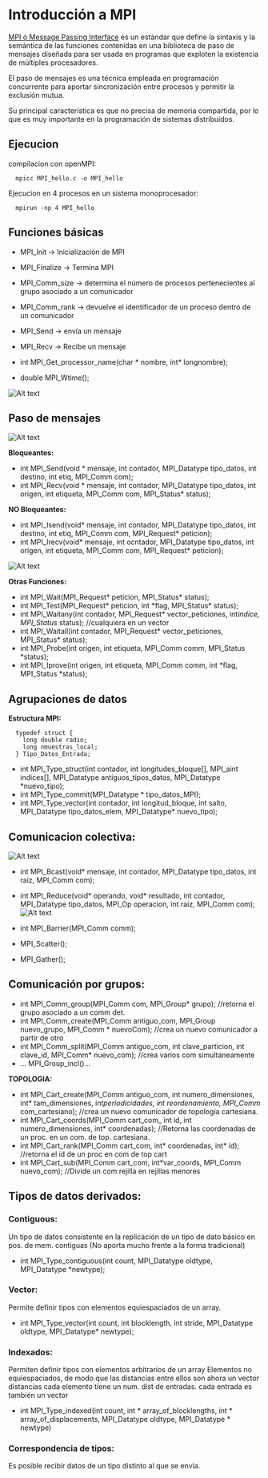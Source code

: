 # Introducción a MPI

[MPI ó Message Passing Interface](https://es.wikipedia.org/wiki/Interfaz_de_Paso_de_Mensajes) es un estándar que define la sintaxis y la semántica de las funciones contenidas en una biblioteca de paso de mensajes diseñada para ser usada en programas que exploten la existencia de múltiples procesadores.

El paso de mensajes es una técnica empleada en programación concurrente para aportar sincronización entre procesos y permitir la exclusión mutua.

Su principal característica es que no precisa de memoria compartida, por lo que es muy importante en la programación de sistemas distribuidos.


## Ejecucion
compilacion con openMPI:

```
  mpicc MPI_hello.c -o MPI_hello
```
Ejecucion en 4 procesos en un sistema monoprocesador:
```
  mpirun -np 4 MPI_hello
```

## Funciones básicas

 - MPI_Init -> Inicialización de MPI
 - MPI_Finalize -> Termina MPI
 - MPI_Comm_size -> determina el número de procesos pertenecientes al grupo asociado a un comunicador
 - MPI_Comm_rank -> devuelve el identificador de un proceso dentro de un comunicador
 - MPI_Send -> envía un mensaje
 - MPI_Recv -> Recibe un mensaje

 - int MPI_Get_processor_name(char * nombre, int* longnombre);
 - double MPI_Wtime();

 ![Alt text](Basics/MPI_Datatype.png?raw=true "MPI_Datatype")


## Paso de mensajes
![Alt text](Basics/SEND.png?raw=true "Mensajeria")

**Bloqueantes:**
 - int MPI_Send(void * mensaje, int contador, MPI_Datatype tipo_datos, int destino, int etiq, MPI_Comm com);
 - int MPI_Recv(void * mensaje, int contador, MPI_Datatype tipo_datos, int origen, int etiqueta, MPI_Comm com, MPI_Status* status);

**NO Bloqueantes:**
 - int MPI_Isend(void* mensaje, int contador, MPI_Datatype tipo_datos, int destino, int etiq, MPI_Comm com, MPI_Request* peticion);
 - int MPI_Irecv(void* mensaje, int ocntador, MPI_Datatype tipo_datos, int origen, int etiqueta, MPI_Comm com, MPI_Request* peticion);

 ![Alt text](Basics/MPI_[B|S|R]SEND.png?raw=true "Otras")

**Otras Funciones:**
 - int MPI_Wait(MPI_Request* peticion, MPI_Status* status);
 - int MPI_Test(MPI_Request* peticion, int \*flag, MPI_Status\* status);
 - int MPI_Waitany(int contador, MPI_Request* vector_peticiones, int*indice, MPI_Status* status); //cualquiera en un vector
 - int MPI_Waitall(int contador, MPI_Request* vector_peticiones, MPI_Status* status);
 - int MPI_Probe(int origen, int etiqueta, MPI_Comm comm, MPI_Status \*status);
 - int MPI_Iprove(int origen, int etiqueta, MPI_Comm comm, int \*flag, MPI_Status \*status);

## Agrupaciones de datos
**Estructura MPI:**
```
  typedef struct {
    long double radio;
    long nmuestras_local;
  } Tipo_Datos_Entrada;
```
 - int MPI_Type_struct(int contador, int longitudes_bloque[], MPI_aint indices[], MPI_Datatype antiguos_tipos_datos, MPI_Datatype \*nuevo_tipo);
 - int MPI_Type_commit(MPI_Datatype \* tipo_datos_MPI);
 - int MPI_Type_vector(int contador, int longitud_bloque, int salto, MPI_Datatype tipo_datos_elem, MPI_Datatype* nuevo_tipo);

## Comunicacion colectiva:
![Alt text](Basics/colectiveCommunication.png?raw=true "Esquema")
 - int MPI_Bcast(void* mensaje, int contador, MPI_Datatype tipo_datos, int raiz, MPI_Comm com);
 - int MPI_Reduce(void* operando, void* resultado, int contador, MPI_Datatype tipo_datos, MPI_Op operacion, int raiz, MPI_Comm com);
 ![Alt text](Basics/MPI_Op.png?raw=true "Operaciones de reduccion")
 - int MPI_Barrier(MPI_Comm comm);

 - MPI_Scatter();
 - MPI_Gather();

## Comunicación por grupos:
 - int MPI_Comm_group(MPI_Comm com, MPI_Group* grupo); //retorna el grupo asociado a un comm det.
 - int MPI_Comm_create(MPI_Comm antiguo_com, MPI_Group nuevo_grupo, MPI_Comm * nuevoCom); //crea un nuevo comunicador a partir de otro
 - int MPI_Comm_split(MPI_Comm antiguo_com, int clave_particion, int clave_id, MPI_Comm* nuevo_com); //crea varios com simultaneamente
 - ... MPI_Group_incl()...

**TOPOLOGIA:**
 - int MPI_Cart_create(MPI_Comm antiguo_com, int numero_dimensiones, int* tam_dimensiones, int*periodicidades, int reordenamiento, MPI_Comm* com_cartesiano); //crea un nuevo comunicador de topología cartesiana.
 - int MPI_Cart_coords(MPI_Comm cart_com_ int id, int numero_dimensiones, int* coordenadas); //Retorna las coordenadas de un proc. en un com. de top. cartesiana.
 - int MPI_Cart_rank(MPI_Comm cart_com, int* coordenadas, int* id); //retorna el id de un proc en com de top cart
 - int MPI_Cart_sub(MPI_Comm cart_com, int*var_coords, MPI_Comm nuevo_com); //Divide un com rejilla en rejillas menores

## Tipos de datos derivados:

### Contiguous:
  Un tipo de datos consistente en la replicación de un tipo de dato básico en pos. de mem. contiguas
  (No aporta mucho frente a la forma tradicional)
   - int MPI_Type_contiguous(int count, MPI_Datatype oldtype, MPI_Datatype \*newtype);

### Vector:
  Permite definir tipos con elementos equiespaciados de un array.
   - int MPI_Type_vector(int count, int blocklength, int stride, MPI_Datatype oldtype, MPI_Datatype* newtype);

### Indexados:
  Permiten definir tipos con elementos arbitrarios de un array
  Elementos no equiespaciados, de modo que las distancias entre ellos son ahora un vector distancias
  cada elemento tiene un num. dist de entradas. cada entrada es también un vector
   - int MPI_Type_indexed(int count, int * array_of_blocklengths, int * array_of_displacements, MPI_Datatype oldtype, MPI_Datatype * newtype)

### Correspondencia de tipos:
  Es posible recibir datos de un tipo distinto al que se envía.
